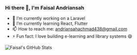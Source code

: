 ### Hi there 👋, I'm Faisal Andriansah

- 🔭 I’m currently working on a Laravel 
- 🌱 I’m currently learning React, Flutter
- 📫 How to reach me: andriansahachmad438@gmail.com
- ⚡ Fun fact: I love building e-learning and library systems 😄

![Faisal's GitHub Stats](https://github-readme-stats.vercel.app/api?username=faisalandriansah&show_icons=true&theme=tokyonight)
